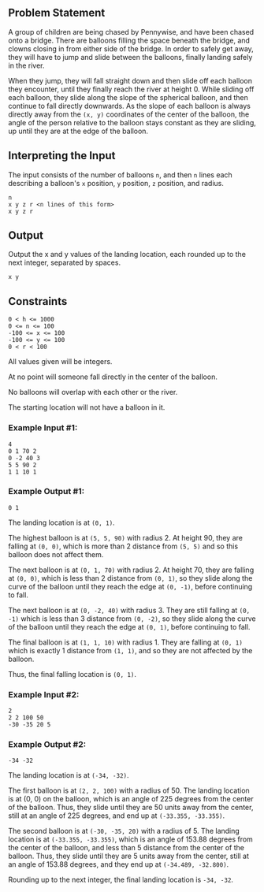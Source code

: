 ## Problem Statement

A group of children are being chased by Pennywise, and have been chased onto a bridge.
There are balloons filling the space beneath the bridge, and clowns closing in from either side of the bridge.
In order to safely get away, they will have to jump and slide between the balloons, finally landing safely in the river.

When they jump, they will fall straight down and then slide off each balloon they encounter, until they finally reach the river at height 0.
While sliding off each balloon, they slide along the slope of the spherical balloon, and then continue to fall directly downwards.
As the slope of each balloon is always directly away from the `(x, y)` coordinates of the center of the balloon, the angle of the person relative to the balloon stays constant as they are sliding, up until they are at the edge of the balloon.


## Interpreting the Input
The input consists of the number of balloons `n`, and then `n` lines each describing a balloon's `x` position, `y` position, `z` position, and radius.

```
n
x y z r <n lines of this form>
x y z r
```

## Output
Output the x and y values of the landing location, each rounded up to the next integer, separated by spaces.
```
x y
```

## Constraints
```
0 < h <= 1000
0 <= n <= 100
-100 <= x <= 100
-100 <= y <= 100
0 < r < 100
```
All values given will be integers.

At no point will someone fall directly in the center of the balloon.

No balloons will overlap with each other or the river.

The starting location will not have a balloon in it.

### Example Input #1:
```
4
0 1 70 2
0 -2 40 3
5 5 90 2
1 1 10 1
```

### Example Output #1:
```
0 1
```
The landing location is at `(0, 1)`. 

The highest balloon is at `(5, 5, 90)` with radius 2.
At height 90, they are falling at `(0, 0)`, which is more than 2 distance from `(5, 5)` and so this balloon does not affect them.

The next balloon is at `(0, 1, 70)` with radius 2.
At height 70, they are falling at `(0, 0)`, which is less than 2 distance from `(0, 1)`, so they slide along the curve of the balloon until they reach the edge at `(0, -1)`, before continuing to fall.

The next balloon is at `(0, -2, 40)` with radius 3.
They are still falling at `(0, -1)` which is less than 3 distance from `(0, -2)`, so they slide along the curve of the balloon until they reach the edge at `(0, 1)`, before continuing to fall.

The final balloon is at `(1, 1, 10)` with radius 1.
They are falling at `(0, 1)` which is exactly 1 distance from `(1, 1)`, and so they are not affected by the balloon.

Thus, the final falling location is `(0, 1)`.

### Example Input #2:
```
2
2 2 100 50
-30 -35 20 5
```

### Example Output #2:
```
-34 -32
```

The landing location is at `(-34, -32)`.

The first balloon is at `(2, 2, 100)` with a radius of 50.
The landing location is at (0, 0) on the balloon, which is an angle of 225 degrees from the center of the balloon.
Thus, they slide until they are 50 units away from the center, still at an angle of 225 degrees, and end up at
`(-33.355, -33.355)`.

The second balloon is at `(-30, -35, 20)` with a radius of 5.
The landing location is at `(-33.355, -33.355)`, which is an angle of 153.88 degrees from the center of the balloon, and less than 5 distance from the center of the balloon.
Thus, they slide until they are 5 units away from the center, still at an angle of 153.88 degrees, and they end up at `(-34.489, -32.800)`.

Rounding up to the next integer, the final landing location is `-34, -32`.

